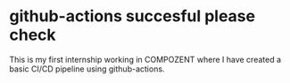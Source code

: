 # github-actions succesful please check
 This is my first internship working in COMPOZENT where I have created a basic CI/CD pipeline using github-actions.  
